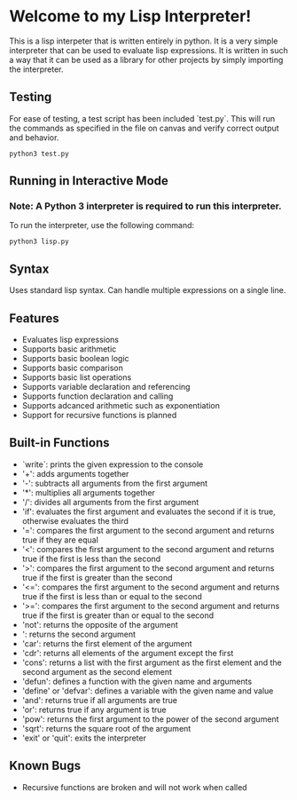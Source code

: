 # Welcome to my Lisp Interpreter!
This is a lisp interpeter that is written entirely in python. It is a very simple interpreter that can be used to evaluate lisp expressions. It is written in such a way that it can be used as a library for other projects by simply importing the interpreter.

## Testing
For ease of testing, a test script has been included \`test.py\`. This will run the commands as specified in the file on canvas and verify correct output and behavior.
```
python3 test.py
```

## Running in Interactive Mode
### Note: A Python 3 interpreter is required to run this interpreter.
To run the interpreter, use the following command:
```
python3 lisp.py
```

## Syntax
Uses standard lisp syntax. Can handle multiple expressions on a single line.

## Features
- Evaluates lisp expressions
- Supports basic arithmetic
- Supports basic boolean logic
- Supports basic comparison
- Supports basic list operations
- Supports variable declaration and referencing
- Supports function declaration and calling
- Supports adcanced arithmetic such as exponentiation
- Support for recursive functions is planned


## Built-in Functions
- \`write\`: prints the given expression to the console
- '+': adds arguments together
- '-': subtracts all arguments from the first argument
- '*': multiplies all arguments together
- '/': divides all arguments from the first argument
- 'if': evaluates the first argument and evaluates the second if it is true, otherwise evaluates the third
- '=': compares the first argument to the second argument and returns true if they are equal
- '<': compares the first argument to the second argument and returns true if the first is less than the second
- '>': compares the first argument to the second argument and returns true if the first is greater than the second
- '<=': compares the first argument to the second argument and returns true if the first is less than or equal to the second
- '>=': compares the first argument to the second argument and returns true if the first is greater than or equal to the second
- 'not': returns the opposite of the argument
- ': returns the second argument
- 'car': returns the first element of the argument
- 'cdr': returns all elements of the argument except the first
- 'cons': returns a list with the first argument as the first element and the second argument as the second element
- 'defun': defines a function with the given name and arguments
- 'define' or 'defvar': defines a variable with the given name and value
- 'and': returns true if all arguments are true
- 'or': returns true if any argument is true
- 'pow': returns the first argument to the power of the second argument
- 'sqrt': returns the square root of the argument
- 'exit' or 'quit': exits the interpreter

## Known Bugs
- Recursive functions are broken and will not work when called